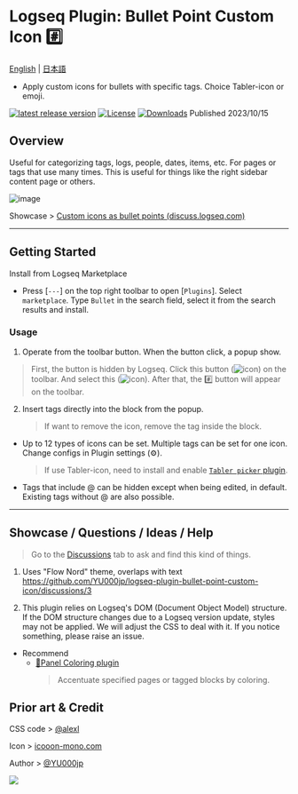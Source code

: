 # Logseq Plugin: Bullet Point Custom Icon #️⃣

[English](https://github.com/YU000jp/logseq-plugin-bullet-point-custom-icon) | [日本語](https://github.com/YU000jp/logseq-plugin-bullet-point-custom-icon/blob/main/readme.ja.md)

- Apply custom icons for bullets with specific tags. Choice Tabler-icon or emoji.

[![latest release version](https://img.shields.io/github/v/release/YU000jp/logseq-plugin-bullet-point-custom-icon)](https://github.com/YU000jp/logseq-plugin-bullet-point-custom-icon/releases)
[![License](https://img.shields.io/github/license/YU000jp/logseq-plugin-bullet-point-custom-icon?color=blue)](https://github.com/YU000jp/logseq-plugin-bullet-point-custom-icon/LICENSE)
[![Downloads](https://img.shields.io/github/downloads/YU000jp/logseq-plugin-bullet-point-custom-icon/total.svg)](https://github.com/YU000jp/logseq-plugin-bullet-point-custom-icon/releases)
 Published 2023/10/15

## Overview

Useful for categorizing tags, logs, people, dates, items, etc. For pages or tags that use many times. This is useful for things like the right sidebar content page or others.

![image](https://github.com/YU000jp/logseq-plugin-bullet-point-custom-icon/assets/111847207/99beeaaa-7c17-4d76-98fc-05e65e2dbd8b)

Showcase > [Custom icons as bullet points (discuss.logseq.com)](https://discuss.logseq.com/t/custom-icons-as-bullet-points/20306)

---

## Getting Started

Install from Logseq Marketplace
  - Press [`---`] on the top right toolbar to open [`Plugins`]. Select `marketplace`. Type `Bullet` in the search field, select it from the search results and install.

### Usage

1. Operate from the toolbar button. When the button click, a popup show.
  > First, the button is hidden by Logseq. Click this button (![icon](https://github.com/YU000jp/logseq-plugin-bullet-point-custom-icon/assets/111847207/136f9d0f-9dcf-4942-9821-c9f692fcfc2f)) on the toolbar. And select this (![icon](https://github.com/YU000jp/logseq-plugin-bullet-point-custom-icon/assets/111847207/a1b66c1f-6c2a-43c0-bcf3-7c0c8e188c6d)). After that, the #️⃣ button will appear on the toolbar.
2. Insert tags directly into the block from the popup.
   > If want to remove the icon, remove the tag inside the block.
- Up to 12 types of icons can be set. Multiple tags can be set for one icon. Change configs in Plugin settings (⚙️).
  > If use Tabler-icon, need to install and enable [`Tabler picker` plugin](https://github.com/yoyurec/logseq-tabler-picker).
- Tags that include @ can be hidden except when being edited, in default. Existing tags without @ are also possible.


---

## Showcase / Questions / Ideas / Help

> Go to the [Discussions](https://github.com/YU000jp/logseq-plugin-bullet-point-custom-icon/discussions) tab to ask and find this kind of things.

1. Uses "Flow Nord" theme, overlaps with text https://github.com/YU000jp/logseq-plugin-bullet-point-custom-icon/discussions/3

1. This plugin relies on Logseq's DOM (Document Object Model) structure. If the DOM structure changes due to a Logseq version update, styles may not be applied. We will adjust the CSS to deal with it. If you notice something, please raise an issue.

- Recommend
  - [🎨Panel Coloring plugin](https://github.com/YU000jp/logseq-plugin-panel-coloring)
    > Accentuate specified pages or tagged blocks by coloring.

## Prior art & Credit

CSS code > [@alexl](https://codeberg.org/alexl/for-logseq)

Icon > [icooon-mono.com](https://icooon-mono.com/14744-%e3%82%b7%e3%83%a3%e3%83%bc%e3%83%97%e3%82%a2%e3%82%a4%e3%82%b3%e3%83%b32/)

Author >  [@YU000jp](https://github.com/YU000jp)

<a href="https://www.buymeacoffee.com/yu000japan"><img src="https://img.buymeacoffee.com/button-api/?text=Buy me a pizza&emoji=🍕&slug=yu000japan&button_colour=FFDD00&font_colour=000000&font_family=Poppins&outline_colour=000000&coffee_colour=ffffff" /></a>
